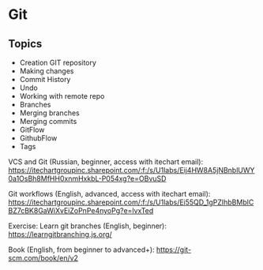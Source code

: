 # Git

## Topics
* Creation GIT repository
* Making changes
* Commit History
* Undo
* Working with remote repo
* Branches
* Merging branches
* Merging commits
* GitFlow
* GithubFlow
* Tags

VCS and Git (Russian, beginner, access with itechart email):
https://itechartgroupinc.sharepoint.com/:f:/s/U1labs/Eij4HW8A5jNBnblUWY0a1OsBh8MfHH0xnmHxkbL-P054xg?e=OBvuSD

Git workflows (English, advanced, access with itechart email):
https://itechartgroupinc.sharepoint.com/:f:/s/U1labs/Ei55QD_1gPZIhbBMblCBZ7cBK8GaWiXvEiZoPnPe4nyoPg?e=lvxTed

Exercise: Learn git branches (English, beginner):
https://learngitbranching.js.org/

Book (English, from beginner to advanced+):
https://git-scm.com/book/en/v2
